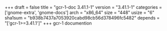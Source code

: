 +++
draft = false
title = "gcr-1-doc 3.41.1-1"
version = "3.41.1-1"
categories = ['gnome-extra', 'gnome-docs']
arch = "x86_64"
size = "448"
usize = "6"
sha1sum = "b938b7437a7053920cabd98cb56d378496fc5482"
depends = "['gcr-1>=3.41.1']"
+++
gcr-1 documention